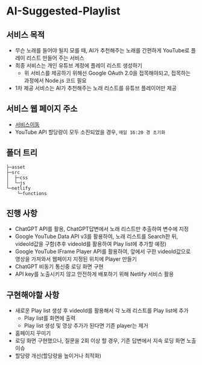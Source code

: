 # AI-Suggested-Playlist

## 서비스 목적
- 무슨 노래를 들어야 될지 모를 때, AI가 추천해주는 노래를 간편하게 YouTube로 플레이 리스트 만들어 주는 서비스
- 최종 서비스는 개인 유튜브 계정에 플레이 리스트 생성하기
  - 위 서비스를 제공하기 위해선 Google OAuth 2.0을 접목해야되고, 접목하는 과정에서 Node.js 코드 필요
- 1차 제공 서비스는 AI가 추천해주는 노래 리스트를 유튜브 플레이어만 제공

## 서비스 웹 페이지 주소
- [서비스이동]
- YouTube API 할당량이 모두 소진되었을 경우, `매일 16:20 경 초기화`

[서비스이동]: https://majestic-salamander-540c1f.netlify.app

## 폴더 트리
```
├─asset
├─src
│  ├─css
│  └─js
└─netlify
    └─functions
```

## 진행 사항
- ChatGPT API를 활용, ChatGPT답변에서 노래 리스트만 추출하여 변수에 지정
- Google YouTube Data API v3를 활용하여, 노래 리스트를 Search한 뒤, videoId값을 구함(추후 videoId를 활용하여 Play list에 추가할 예정)
- Google YouTube IFrame Player API를 활용하여, 앞에서 구한 videoId값으로 영상을 가져와서 웹페이지 지정된 위치에 Player 만들기
- ChatGPT 비동기 통신중 로딩 화면 구현
- API key를 노출시키지 않고 안전하게 배포하기 위해 Netlify 서비스 활용

## 구현해야할 사항
- 새로운 Play list 생성 후 videoId를 활용해서 각 노래 리스트를 Play list에 추가
  - Play list를 화면에 출력
  - Play list 생성 및 영상 추가가 된다면 기존 player는 제거
- 홈페이지 꾸미기
- 로딩 화면 구현했으나, 질문을 2회 이상 할 경우, 기존 답변에서 지속 로딩 화면 노출 이슈
- 할당량 개선(할당량을 높이거나 최적화)
